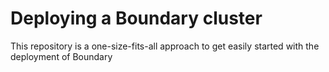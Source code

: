 # Deploying a Boundary cluster

This repository is a one-size-fits-all approach to get easily started with the deployment of Boundary
